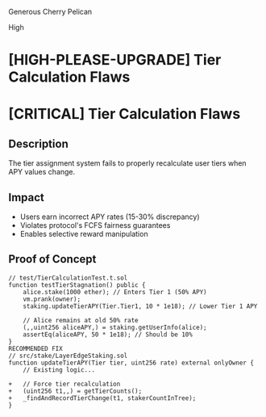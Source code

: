Generous Cherry Pelican

High

# [HIGH-PLEASE-UPGRADE] Tier Calculation Flaws

# [CRITICAL] Tier Calculation Flaws

## Description
The tier assignment system fails to properly recalculate user tiers when APY values change.

## Impact
- Users earn incorrect APY rates (15-30% discrepancy)
- Violates protocol's FCFS fairness guarantees
- Enables selective reward manipulation

## Proof of Concept
```solidity
// test/TierCalculationTest.t.sol
function testTierStagnation() public {
    alice.stake(1000 ether); // Enters Tier 1 (50% APY)
    vm.prank(owner);
    staking.updateTierAPY(Tier.Tier1, 10 * 1e18); // Lower Tier 1 APY
    
    // Alice remains at old 50% rate
    (,,uint256 aliceAPY,) = staking.getUserInfo(alice);
    assertEq(aliceAPY, 50 * 1e18); // Should be 10%
}
RECOMMENDED FIX
// src/stake/LayerEdgeStaking.sol
function updateTierAPY(Tier tier, uint256 rate) external onlyOwner {
    // Existing logic...
    
+   // Force tier recalculation
+   (uint256 t1,,) = getTierCounts();
+   _findAndRecordTierChange(t1, stakerCountInTree);
}
